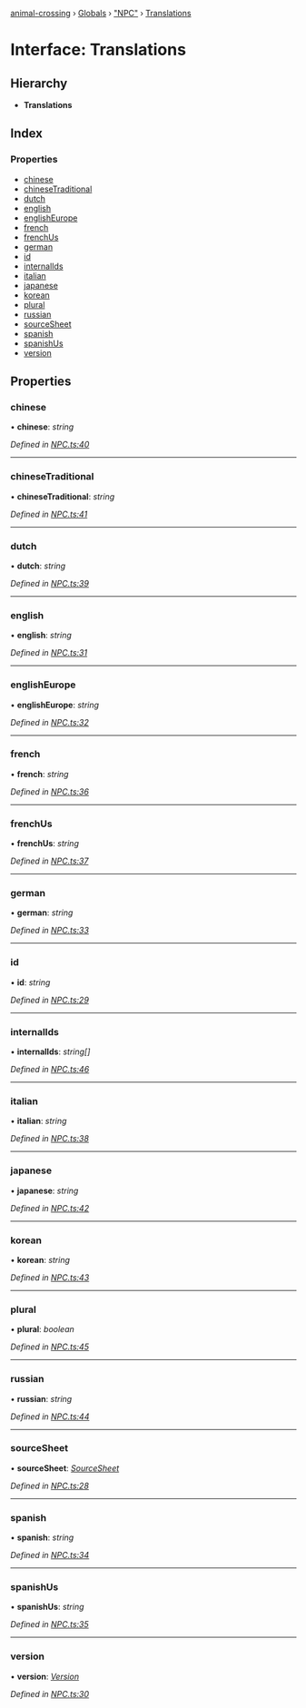 [animal-crossing](../README.md) › [Globals](../globals.md) › ["NPC"](../modules/_npc_.md) › [Translations](_npc_.translations.md)

# Interface: Translations

## Hierarchy

* **Translations**

## Index

### Properties

* [chinese](_npc_.translations.md#chinese)
* [chineseTraditional](_npc_.translations.md#chinesetraditional)
* [dutch](_npc_.translations.md#dutch)
* [english](_npc_.translations.md#english)
* [englishEurope](_npc_.translations.md#englisheurope)
* [french](_npc_.translations.md#french)
* [frenchUs](_npc_.translations.md#frenchus)
* [german](_npc_.translations.md#german)
* [id](_npc_.translations.md#id)
* [internalIds](_npc_.translations.md#internalids)
* [italian](_npc_.translations.md#italian)
* [japanese](_npc_.translations.md#japanese)
* [korean](_npc_.translations.md#korean)
* [plural](_npc_.translations.md#plural)
* [russian](_npc_.translations.md#russian)
* [sourceSheet](_npc_.translations.md#sourcesheet)
* [spanish](_npc_.translations.md#spanish)
* [spanishUs](_npc_.translations.md#spanishus)
* [version](_npc_.translations.md#version)

## Properties

###  chinese

• **chinese**: *string*

*Defined in [NPC.ts:40](https://github.com/Norviah/animal-crossing/blob/e9cea70/module/types/NPC.ts#L40)*

___

###  chineseTraditional

• **chineseTraditional**: *string*

*Defined in [NPC.ts:41](https://github.com/Norviah/animal-crossing/blob/e9cea70/module/types/NPC.ts#L41)*

___

###  dutch

• **dutch**: *string*

*Defined in [NPC.ts:39](https://github.com/Norviah/animal-crossing/blob/e9cea70/module/types/NPC.ts#L39)*

___

###  english

• **english**: *string*

*Defined in [NPC.ts:31](https://github.com/Norviah/animal-crossing/blob/e9cea70/module/types/NPC.ts#L31)*

___

###  englishEurope

• **englishEurope**: *string*

*Defined in [NPC.ts:32](https://github.com/Norviah/animal-crossing/blob/e9cea70/module/types/NPC.ts#L32)*

___

###  french

• **french**: *string*

*Defined in [NPC.ts:36](https://github.com/Norviah/animal-crossing/blob/e9cea70/module/types/NPC.ts#L36)*

___

###  frenchUs

• **frenchUs**: *string*

*Defined in [NPC.ts:37](https://github.com/Norviah/animal-crossing/blob/e9cea70/module/types/NPC.ts#L37)*

___

###  german

• **german**: *string*

*Defined in [NPC.ts:33](https://github.com/Norviah/animal-crossing/blob/e9cea70/module/types/NPC.ts#L33)*

___

###  id

• **id**: *string*

*Defined in [NPC.ts:29](https://github.com/Norviah/animal-crossing/blob/e9cea70/module/types/NPC.ts#L29)*

___

###  internalIds

• **internalIds**: *string[]*

*Defined in [NPC.ts:46](https://github.com/Norviah/animal-crossing/blob/e9cea70/module/types/NPC.ts#L46)*

___

###  italian

• **italian**: *string*

*Defined in [NPC.ts:38](https://github.com/Norviah/animal-crossing/blob/e9cea70/module/types/NPC.ts#L38)*

___

###  japanese

• **japanese**: *string*

*Defined in [NPC.ts:42](https://github.com/Norviah/animal-crossing/blob/e9cea70/module/types/NPC.ts#L42)*

___

###  korean

• **korean**: *string*

*Defined in [NPC.ts:43](https://github.com/Norviah/animal-crossing/blob/e9cea70/module/types/NPC.ts#L43)*

___

###  plural

• **plural**: *boolean*

*Defined in [NPC.ts:45](https://github.com/Norviah/animal-crossing/blob/e9cea70/module/types/NPC.ts#L45)*

___

###  russian

• **russian**: *string*

*Defined in [NPC.ts:44](https://github.com/Norviah/animal-crossing/blob/e9cea70/module/types/NPC.ts#L44)*

___

###  sourceSheet

• **sourceSheet**: *[SourceSheet](../enums/_npc_.sourcesheet.md)*

*Defined in [NPC.ts:28](https://github.com/Norviah/animal-crossing/blob/e9cea70/module/types/NPC.ts#L28)*

___

###  spanish

• **spanish**: *string*

*Defined in [NPC.ts:34](https://github.com/Norviah/animal-crossing/blob/e9cea70/module/types/NPC.ts#L34)*

___

###  spanishUs

• **spanishUs**: *string*

*Defined in [NPC.ts:35](https://github.com/Norviah/animal-crossing/blob/e9cea70/module/types/NPC.ts#L35)*

___

###  version

• **version**: *[Version](../enums/_npc_.version.md)*

*Defined in [NPC.ts:30](https://github.com/Norviah/animal-crossing/blob/e9cea70/module/types/NPC.ts#L30)*
